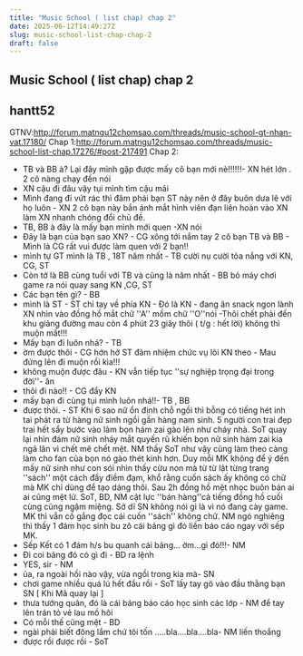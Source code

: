 ```yaml
---
title: "Music School ( list chap) chap 2"
date: 2025-06-12T14:49:27Z
slug: music-school-list-chap-chap-2
draft: false
---
```


## Music School ( list chap) chap 2

## hantt52

GTNV:http://forum.matngu12chomsao.com/threads/music-school-gt-nhan-vat.17180/
Chap 1:http://forum.matngu12chomsao.com/threads/music-school-list-chap.17276/#post-217491
Chap 2:
- TB và BB à? Lại đây mình gặp được mấy cô bạn mới nè!!!!!!- XN hét lớn . 2 cô nàng chạy đền nói
- XN cậu đi đâu vậy tụi mình tìm cậu mãi
- Mình đang đi vứt rác thì đâm phải bạn ST này nên ở đây buôn dưa lê với họ luôn - XN
2 cô bạn này bắn ánh mắt hình viên đạn liên hoàn vào XN làm XN nhanh chóng đổi chủ đề.
- TB, BB à đây là mấy bạn mình mới quen -XN nói
- Đây là bạn của bạn sao XN? - CG xông tới nắm tay 2 cô bạn TB và BB - Mình là CG rất vui được làm quen với 2 bạn!!
- mình tự GT mình là TB , 18T năm nhất - TB cười nụ cười tỏa nắng với KN, CG, ST
- Còn tớ là BB cùng tuổi với TB và cũng là năm nhất - BB bỏ máy chơi game ra nói quay sang KN ,CG, ST
- Các bạn tên gì? - BB
- mình là ST - ST chỉ tay về phía KN - Đó là KN - đang ăn snack ngon lành
XN nhìn vào đồng hồ mắt chữ ''A'' mồm chữ ''O''nói -Thôi chết phải đến khu giảng đường mau còn 4 phút 23 giây thôi ( t/g : hết lời) không thì muộn mất!!!
- Mấy bạn đi luôn nhá? - TB
- ờm được thôi - CG hớn hở
ST đảm nhiệm chức vụ lôi KN theo - Mau đứng lên đi muộn rồi kìa!!!
- không muộn được đâu - KN vẫn tiếp tục ''sự nghiệp trọng đại trong đời''- ăn
- thôi đi nào!! - CG đẩy KN
- mấy bạn đi cùng tụi mình luôn nhá!!- TB , BB
- được thôi. - ST
Khi 6 sao nữ ổn định chỗ ngồi thì bỗng có tiếng hét inh tai phát ra từ hàng nữ sinh ngồi gần hàng nam sinh. 5 người con trai đẹp trai hết sẩy bước vào làm bọn hám zai gào lên như cháy nhà. SoT quay lại nhìn đám nữ sinh nháy mắt quyến rũ khiến bọn nữ sinh hám zai kia ngã lăn vì chết mê chết mệt. NM thấy SoT như vậy cũng làm theo càng làm cho fan của bọn nó gào thét kinh hơn. Duy mỗi MK không để ý đến mấy nữ sinh như con sói nhìn thấy cừu non mà từ từ lật từng trang ''sách'' một cách đầy điềm đạm, khổ rằng cuốn sách ấy không có chữ mà MK chỉ dùng để tạo dáng thôi. 
 Sau 2h đồng hồ mệt nhọc buôn bán ai ai cũng mệt lử. SoT, BD, NM cật lực ''bán hàng''cả tiếng đồng hồ cuối cùng cũng ngậm miệng. Sở dĩ SN không nói gì là vì nó đang cày game. MK thì vẫn cố gắng đọc cái cuốn ''sách'' không chữ. 
 NM ngó nghiêng thì thấy 1 đám học sinh bu zô cái bảng gì đó liền báo cáo ngay với sếp MK. 
- Sếp Kết có 1 đám h/s bu quanh cái bảng... ờm...gì đó!!!- NM
- Đi coi bảng đó có gì đi - BD ra lệnh
- YES, sir - NM
- ủa, ra ngoài hồi nào vậy, vừa ngồi trong kia mà- SN
- chơi game nhiều quá lú hết đầu rồi - SoT lấy tay gõ vào đầu thằng bạn SN
[ Khi Mã quay lại ]
 - thưa tướng quân, đó là cái bảng báo cáo học sinh các lớp - NM để tay lên trán tỏ vẻ lau mồ hôi
- Có mỗi thế cũng mệt - BD
- ngài phải biết đông lắm chứ tôi tốn .....bla....bla....bla- NM liến thoắng
- được rồi được rồi - SoT